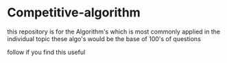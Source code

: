 # Competitive-algorithm

this repository is for the Algorithm's
which is most commonly applied in the individual topic
these algo's would be the base of 100's of questions 


follow if you find this useful
